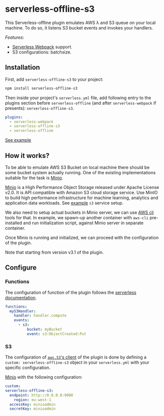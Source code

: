 # serverless-offline-s3

This Serverless-offline plugin emulates AWS λ and S3 queue on your local machine. To do so, it listens S3 bucket events and invokes your handlers.

_Features_:

- [Serverless Webpack](https://github.com/serverless-heaven/serverless-webpack/) support.
- S3 configurations: batchsize.

## Installation

First, add `serverless-offline-s3` to your project:

```sh
npm install serverless-offline-s3
```

Then inside your project's `serverless.yml` file, add following entry to the plugins section before `serverless-offline` (and after `serverless-webpack` if presents): `serverless-offline-s3`.

```yml
plugins:
  - serverless-webpack
  - serverless-offline-s3
  - serverless-offline
```

[See example](../../tests/serverless-plugins-integration/README.md#s3)

## How it works?

To be able to emulate AWS S3 Bucket on local machine there should be some bucket system actually running. One of the existing implementations suitable for the task is [Minio](https://github.com/minio/minio).

[Minio](https://github.com/minio/minio) is a High Performance Object Storage released under Apache License v2.0. It is API compatible with Amazon S3 cloud storage service. Use MinIO to build high performance infrastructure for machine learning, analytics and application data workloads. See [example](../serverless-offline-s3-integration/docker-compose.yml) `s3` service setup.

We also need to setup actual buckets in Minio server, we can use [AWS cli](https://aws.amazon.com/cli/) tools for that. In example, we spawn-up another container with `aws-cli` pre-installed and run initialization script, against Minio server in separate container.

Once Minio is running and initialized, we can proceed with the configuration of the plugin.

Note that starting from version v3.1 of the plugin.

## Configure

### Functions

The configuration of function of the plugin follows the [serverless documentation](https://serverless.com/framework/docs/providers/aws/events/s3/).

```yml
functions:
  myS3Handler:
    handler: handler.compute
    events:
      - s3:
          bucket: myBucket
          event: s3:ObjectCreated:Put
```

### S3

The configuration of [`aws.S3`'s client](https://docs.aws.amazon.com/AWSJavaScriptSDK/latest/AWS/S3.html#constructor-property) of the plugin is done by defining a `custom: serverless-offline-s3` object in your `serverless.yml` with your specific configuration.

[Minio](https://github.com/minio/minio) with the following configuration:

```yml
custom:
serverless-offline-s3:
  endpoint: http://0.0.0.0:9000
    region: eu-west-1
  accessKey: minioadmin
  secretKey: minioadmin
```
